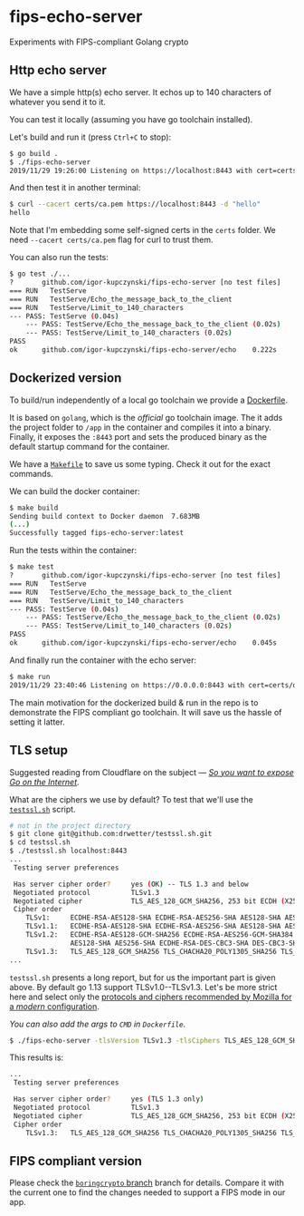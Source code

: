 # fips-echo-server

Experiments with FIPS-compliant Golang crypto

 ## Http echo server

We have a simple http(s) echo server. It echos up to 140 characters of whatever you send it to it.

You can test it locally (assuming you have go toolchain installed).

Let's build and run it (press `Ctrl+C` to stop):
```sh
$ go build .
$ ./fips-echo-server
2019/11/29 19:26:00 Listening on https://localhost:8443 with cert=certs/domain.pem and key=certs/domain.key
```

And then test it in another terminal:
```sh
$ curl --cacert certs/ca.pem https://localhost:8443 -d "hello"
hello
```

Note that I'm embedding some self-signed certs in the `certs` folder. We need `--cacert certs/ca.pem` flag for curl to trust them.

You can also run the tests:
```sh
$ go test ./...
?   	github.com/igor-kupczynski/fips-echo-server	[no test files]
=== RUN   TestServe
=== RUN   TestServe/Echo_the_message_back_to_the_client
=== RUN   TestServe/Limit_to_140_characters
--- PASS: TestServe (0.04s)
    --- PASS: TestServe/Echo_the_message_back_to_the_client (0.02s)
    --- PASS: TestServe/Limit_to_140_characters (0.02s)
PASS
ok  	github.com/igor-kupczynski/fips-echo-server/echo	0.222s
```

## Dockerized version

To build/run independently of a local go toolchain we provide a [Dockerfile](./Dockerfile).

It is based on `golang`, which is the _official_ go toolchain image. The it adds the project folder to `/app` in the container and compiles it into a binary. Finally, it exposes the `:8443` port and sets the produced binary as the default startup command for the container.

We have a [`Makefile`](./Makefile) to save us some typing. Check it out for the exact commands.

We can build the docker container:
```sh
$ make build
Sending build context to Docker daemon  7.683MB
(...)
Successfully tagged fips-echo-server:latest
```

Run the tests within the container:
```sh
$ make test
?   	github.com/igor-kupczynski/fips-echo-server	[no test files]
=== RUN   TestServe
=== RUN   TestServe/Echo_the_message_back_to_the_client
=== RUN   TestServe/Limit_to_140_characters
--- PASS: TestServe (0.04s)
    --- PASS: TestServe/Echo_the_message_back_to_the_client (0.02s)
    --- PASS: TestServe/Limit_to_140_characters (0.02s)
PASS
ok  	github.com/igor-kupczynski/fips-echo-server/echo	0.045s
```

And finally run the container with the echo server:
```sh
$ make run
2019/11/29 23:40:46 Listening on https://0.0.0.0:8443 with cert=certs/domain.pem and key=certs/domain.key
```

The main motivation for the dockerized build & run in the repo is to demonstrate the FIPS compliant go toolchain. It will save us the hassle of setting it latter.

## TLS setup

Suggested reading from Cloudflare on the subject — [_So you want to expose Go on the Internet_](https://blog.cloudflare.com/exposing-go-on-the-internet/).

What are the ciphers we use by default? To test that we'll use the [`testssl.sh`](https://github.com/drwetter/testssl.sh) script.
```sh
# not in the project directory
$ git clone git@github.com:drwetter/testssl.sh.git
$ cd testssl.sh
$ ./testssl.sh localhost:8443
...
 Testing server preferences

 Has server cipher order?     yes (OK) -- TLS 1.3 and below
 Negotiated protocol          TLSv1.3
 Negotiated cipher            TLS_AES_128_GCM_SHA256, 253 bit ECDH (X25519)
 Cipher order
    TLSv1:     ECDHE-RSA-AES128-SHA ECDHE-RSA-AES256-SHA AES128-SHA AES256-SHA ECDHE-RSA-DES-CBC3-SHA DES-CBC3-SHA
    TLSv1.1:   ECDHE-RSA-AES128-SHA ECDHE-RSA-AES256-SHA AES128-SHA AES256-SHA ECDHE-RSA-DES-CBC3-SHA DES-CBC3-SHA
    TLSv1.2:   ECDHE-RSA-AES128-GCM-SHA256 ECDHE-RSA-AES256-GCM-SHA384 ECDHE-RSA-CHACHA20-POLY1305 ECDHE-RSA-AES128-SHA ECDHE-RSA-AES256-SHA AES128-GCM-SHA256 AES256-GCM-SHA384
               AES128-SHA AES256-SHA ECDHE-RSA-DES-CBC3-SHA DES-CBC3-SHA
    TLSv1.3:   TLS_AES_128_GCM_SHA256 TLS_CHACHA20_POLY1305_SHA256 TLS_AES_256_GCM_SHA384
...
```

`testssl.sh` presents a long report, but for us the important part is given above. By default go 1.13 support TLSv1.0--TLSv1.3. Let's be more strict here and select only the [protocols and ciphers recommended by Mozilla for a _modern_ configuration](https://wiki.mozilla.org/Security/Server_Side_TLS).

_You can also add the args to `CMD` in `Dockerfile`_.

```sh
$ ./fips-echo-server -tlsVersion TLSv1.3 -tlsCiphers TLS_AES_128_GCM_SHA256:TLS_AES_256_GCM_SHA384:TLS_CHACHA20_POLY1305_SHA256:ECDHE-RSA-AES128-GCM-SHA256
```

This results is:
```sh
...
 Testing server preferences

 Has server cipher order?     yes (TLS 1.3 only)
 Negotiated protocol          TLSv1.3
 Negotiated cipher            TLS_AES_128_GCM_SHA256, 253 bit ECDH (X25519)
 Cipher order
    TLSv1.3:   TLS_AES_128_GCM_SHA256 TLS_CHACHA20_POLY1305_SHA256 TLS_AES_256_GCM_SHA384
```

## FIPS compliant version

Please check the [`boringcrypto` branch](https://github.com/igor-kupczynski/fips-echo-server/compare/master...boringcrypto) branch for details. Compare it with the current one to find the changes needed to support a FIPS mode in our app.